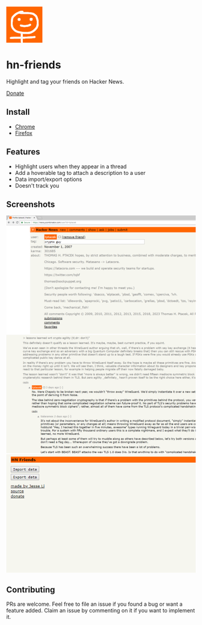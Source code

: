 ![icon](hn-friends/icons/96.png)
# hn-friends
Highlight and tag your friends on Hacker News.

[Donate](https://www.buymeacoffee.com/jesse)

## Install
* [Chrome](https://chrome.google.com/webstore/detail/hn-friends/ffgfcbfgdemibfcpcfkpicfgkiojbdkn)
* [Firefox](https://addons.mozilla.org/en-US/firefox/addon/hn-friends/)

## Features
* Highlight users when they appear in a thread
* Add a hoverable tag to attach a description to a user
* Data import/export options
* Doesn't track you

## Screenshots

![profile](screenshots/profile.png)
![thread](screenshots/thread.png)
![options](screenshots/options.png)

## Contributing
PRs are welcome. Feel free to file an issue if you found a bug or want a feature added. Claim an issue by commenting on it if you want to implement it.
